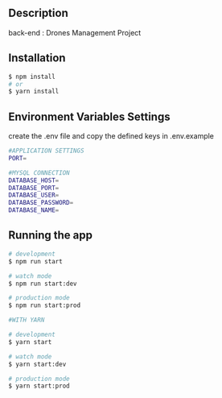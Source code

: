 ## Description

back-end : Drones Management Project

## Installation

```bash
$ npm install
# or
$ yarn install
```

## Environment Variables Settings

create the .env file and copy the defined keys in .env.example

```bash
#APPLICATION SETTINGS
PORT=

#MYSQL CONNECTION
DATABASE_HOST=
DATABASE_PORT=
DATABASE_USER=
DATABASE_PASSWORD=
DATABASE_NAME=
```

## Running the app

```bash
# development
$ npm run start

# watch mode
$ npm run start:dev

# production mode
$ npm run start:prod

#WITH YARN

# development
$ yarn start

# watch mode
$ yarn start:dev

# production mode
$ yarn start:prod
```
